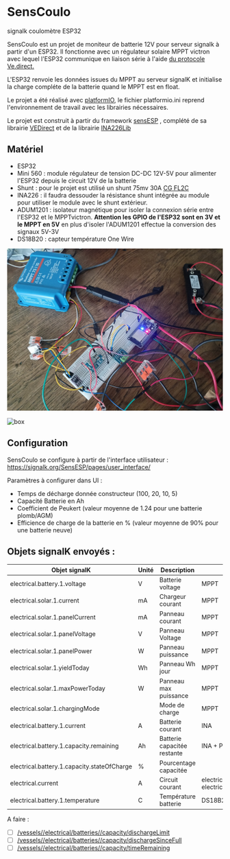 # SensCoulo
 signalk coulomètre ESP32

SensCoulo est un projet de moniteur de batterie 12V pour serveur signalk à partir d'un ESP32. Il fonctionne avec un régulateur solaire MPPT victron avec lequel l'ESP32 communique en liaison série à l'aide [du protocole Ve.direct.](https://www.victronenergy.com/upload/documents/VE.Direct-Protocol-3.32.pdf) 

L'ESP32 renvoie les données issues du MPPT au serveur signalK et initialise la charge compléte de la batterie quand le MPPT est en float.

Le projet a été réalisé avec [platformIO](https://platformio.org), le fichier platformio.ini reprend l'environnement de travail avec les librairies nécessaires.

Le projet est construit à partir du framework [sensESP](https://github.com/SignalK/SensESP) , complété de sa librairie [VEDirect](https://github.com/SensESP/VEDirect) et de la librairie [INA226Lib](https://github.com/peterus/INA226Lib)

## Matériel

- ESP32
- Mini 560 : module régulateur de tension DC-DC 12V-5V pour alimenter l'ESP32 depuis le circuit 12V de la batterie 
- Shunt : pour le projet est utilisé un shunt 75mv 30A [CG FL2C](http://www.cnchog.com/products/10a-50a-ID137.html)
- INA226 : il faudra dessouder la résistance shunt intégrée au module pour utiliser le module avec le shunt extérieur.
- ADUM1201 : isolateur magnétique pour isoler la connexion série entre l'ESP32 et le MPPTvictron. **Attention les GPIO de l'ESP32 sont en 3V et le MPPT en 5V** en plus d'isoler l'ADUM1201 effectue la conversion des signaux 5V-3V
-  DS18B20 : capteur température One Wire 

![testmat](img/testmat.jpg)

![box](img/IMG20230709160223.jpg)

## Configuration

SensCoulo se configure à partir de l'interface utilisateur : https://signalk.org/SensESP/pages/user_interface/

Paramètres à configurer dans UI :

- Temps de décharge donnée constructeur (100, 20, 10, 5)
- Capacité Batterie en Ah
- Coefficient de Peukert (valeur moyenne de 1.24 pour une batterie plomb/AGM)
- Efficience de charge de la batterie en % (valeur moyenne de 90% pour une batterie neuve)



## Objets signalK envoyés :



| Objet signalK                               | Unité | Description                 | Source                                                    |
| ------------------------------------------- | ----- | --------------------------- | --------------------------------------------------------- |
| electrical.battery.1.voltage                | V     | Batterie voltage            | MPPT                                                      |
| electrical.solar.1.current                  | mA    | Chargeur courant            | MPPT                                                      |
| electrical.solar.1.panelCurrent             | mA    | Panneau courant             | MPPT                                                      |
| electrical.solar.1.panelVoltage             | V     | Panneau Voltage             | MPPT                                                      |
| electrical.solar.1.panelPower               | W     | Panneau puissance           | MPPT                                                      |
| electrical.solar.1.yieldToday               | Wh    | Panneau Wh jour             | MPPT                                                      |
| electrical.solar.1.maxPowerToday            | W     | Panneau max puissance       | MPPT                                                      |
| electrical.solar.1.chargingMode             |       | Mode de charge              | MPPT                                                      |
| electrical.battery.1.current                | A     | Batterie courant            | INA                                                       |
| electrical.battery.1.capacity.remaining     | Ah    | Batterie capacitée restante | INA + Peurk                                               |
| electrical.battery.1.capacity.stateOfCharge | %     | Pourcentage capacitée       |                                                           |
| electrical.current                          | A     | Circuit courant             | electrical.solar.1.current - electrical.battery.1.current |
| electrical.battery.1.temperature            | C     | Température batterie        | DS18B20                                                   |



A faire :



- [ ] [/vessels//electrical/batteries//capacity/dischargeLimit](https://signalk.org/specification/1.7.0/doc/vesselsBranch.html#vesselsregexpelectricalbatteriesregexpcapacitydischargelimit)
- [ ] [/vessels//electrical/batteries//capacity/dischargeSinceFull](https://signalk.org/specification/1.7.0/doc/vesselsBranch.html#vesselsregexpelectricalbatteriesregexpcapacitydischargesincefull)
- [ ] [/vessels//electrical/batteries//capacity/timeRemaining](https://signalk.org/specification/1.7.0/doc/vesselsBranch.html#vesselsregexpelectricalbatteriesregexpcapacitytimeremaining)
